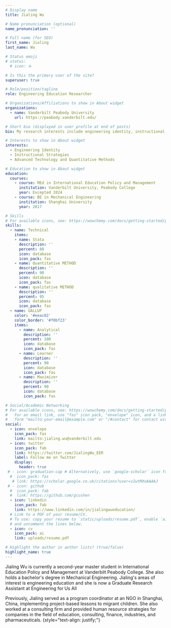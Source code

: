 ```yaml
---
# Display name
title: Jialing Wu

# Name pronunciation (optional)
name_pronunciation: ''

# Full name (for SEO)
first_name: Jialing
last_name: Wu

# Status emoji
# status:
  # icon: ☕️

# Is this the primary user of the site?
superuser: true

# Role/position/tagline
role: Engineering Education Researcher

# Organizations/Affiliations to show in About widget
organizations:
  - name: Vanderbilt Peabody University
    url: https://peabody.vanderbilt.edu/

# Short bio (displayed in user profile at end of posts)
bio: My research interests include engineering identity, instructional Strategies and advanced technology and quantitative methods in EER.

# Interests to show in About widget
interests:
  - Engineering Identity
  - Instructional Strategies
  - Advanced Technology and Quantitative Methods

# Education to show in About widget
education:
  courses:
    - course: MEd in International Education Policy and Management
      institution: Vanderbilt University, Peabody College
      year: Excepted 2024
    - course: BE in Mechanical Engineering
      institution: Shanghai University
      year: 2017

# Skills
# For available icons, see: https://wowchemy.com/docs/getting-started/page-builder/#icons
skills:
  - name: Technical
    items:
    - name: Stata
      description: ''
      percent: 80
      icon: database
      icon_pack: fas
    - name: Quantitative METHOD
      description: ''
      percent: 90
      icon: database
      icon_pack: fas
    - name: qualitative METHOD
      description: ''
      percent: 95
      icon: database
      icon_pack: fas
  - name: GALLUP
    color: '#eeac02'
    color_border: '#f0bf23'
    items:
      - name: Analytical
        description: ''
        percent: 100
        icon: database
        icon_pack: fas
      - name: Learner
        description: ''
        percent: 90
        icon: database
        icon_pack: fas
      - name: Maximizer
        description: ''
        percent: 90
        icon: database
        icon_pack: fas

# Social/Academic Networking
# For available icons, see: https://wowchemy.com/docs/getting-started/page-builder/#icons
#   For an email link, use "fas" icon pack, "envelope" icon, and a link in the
#   form "mailto:your-email@example.com" or "/#contact" for contact widget.
social:
  - icon: envelope
    icon_pack: fas
    link: mailto:jialing.wu@vanderbilt.edu
  - icon: twitter
    icon_pack: fab
    link: https://twitter.com/JialingWu_EER
    label: Follow me on Twitter
    display:
      header: true
 # - icon: graduation-cap # Alternatively, use `google-scholar` icon from `ai` icon pack
  #  icon_pack: fas
   # link: https://scholar.google.co.uk/citations?user=sIwtMXoAAAAJ
 # - icon: github
  #  icon_pack: fab
  #  link: https://github.com/gcushen
  - icon: linkedin
    icon_pack: fab
    link: https://www.linkedin.com/in/jialingwueducation/
  # Link to a PDF of your resume/CV.
  # To use: copy your resume to `static/uploads/resume.pdf`, enable `ai` icons in `params.yaml`,
  # and uncomment the lines below.
  - icon: cv
    icon_pack: ai
    link: uploads/resume.pdf

# Highlight the author in author lists? (true/false)
highlight_name: true
---
```


Jialing Wu is currently a second-year master student in International Education Policy and Management at Vanderbilt Peabody College. She also holds a bachelor's degree in Mechanical Engineering. Jialing's areas of interest is engineering education and she is now a Graduate Research Assistant at Engineering for Us All

Previously, Jialing served as a program coordinator at an NGO in Shanghai, China, implementing project-based lessons to migrant children. She also worked at a consulting firm and provided human resource strategies for companies in the field of education, consulting, finance, industries, and pharmaceuticals. 
{style="text-align: justify;"}

